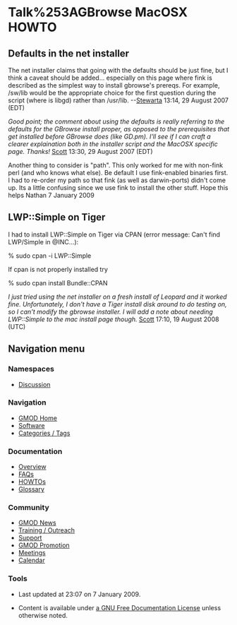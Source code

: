 



<span id="top"></span>




# <span dir="auto">Talk%253AGBrowse MacOSX HOWTO</span>









## <span id="Defaults_in_the_net_installer" class="mw-headline">Defaults in the net installer</span>

The net installer claims that going with the defaults should be just
fine, but I think a caveat should be added... especially on this page
where fink is described as the simplest way to install gbrowse's
prereqs. For example, /sw/lib would be the appropriate choice for the
first question during the script (where is libgd) rather than /usr/lib.
--[Stewarta](User%253AStewarta "User%253AStewarta") 13:14, 29 August 2007 (EDT)

*Good point; the comment about using the defaults is really referring to
the defaults for the GBrowse install proper, as opposed to the
prerequisites that get installed before GBrowse does (like GD.pm). I'll
see if I can craft a clearer explaination both in the installer script
and the MacOSX specific page. Thanks!* [Scott](User%253AScott "User%253AScott")
13:30, 29 August 2007 (EDT)

Another thing to consider is "path". This only worked for me with
non-fink perl (and who knows what else). Be default I use fink-enabled
binaries first. I had to re-order my path so that fink (as well as
darwin-ports) didn't come up. Its a little confusing since we use fink
to install the other stuff. Hope this helps Nathan 7
January 2009

## <span id="LWP::Simple_on_Tiger" class="mw-headline">LWP::Simple on Tiger</span>

I had to install LWP::Simple on Tiger via CPAN (error message: Can't
find LWP/Simple in @INC...):

% sudo cpan -i LWP::Simple

If cpan is not properly installed try

% sudo cpan install Bundle::CPAN

*I just tried using the net installer on a fresh install of Leopard and
it worked fine. Unfortunately, I don't have a Tiger install disk around
to do testing on, so I can't modify the gbrowse installer. I will add a
note about needing LWP::Simple to the mac install page though.*
[Scott](User%253AScott "User%253AScott") 17:10, 19 August 2008 (UTC)








## Navigation menu



### Namespaces


- <span id="ca-talk"><a href="Talk%253AGBrowse_MacOSX_HOWTO" accesskey="t"
  title="Discussion about the content page [t]">Discussion</a></span>





### Navigation



- <span id="n-GMOD-Home">[GMOD Home](Main_Page)</span>
- <span id="n-Software">[Software](GMOD_Components)</span>
- <span id="n-Categories-.2F-Tags">[Categories /
  Tags](Categories)</span>




### Documentation



- <span id="n-Overview">[Overview](Overview)</span>
- <span id="n-FAQs">[FAQs](Category%253AFAQ)</span>
- <span id="n-HOWTOs">[HOWTOs](Category%253AHOWTO)</span>
- <span id="n-Glossary">[Glossary](Glossary)</span>




### Community



- <span id="n-GMOD-News">[GMOD News](GMOD_News)</span>
- <span id="n-Training-.2F-Outreach">[Training /
  Outreach](Training_and_Outreach)</span>
- <span id="n-Support">[Support](Support)</span>
- <span id="n-GMOD-Promotion">[GMOD Promotion](GMOD_Promotion)</span>
- <span id="n-Meetings">[Meetings](Meetings)</span>
- <span id="n-Calendar">[Calendar](Calendar)</span>




### Tools




- <span id="footer-info-lastmod">Last updated at 23:07 on 7 January
  2009.</span>
<!-- - <span id="footer-info-viewcount">8,995 page views.</span> -->
- <span id="footer-info-copyright">Content is available under
  <a href="http://www.gnu.org/licenses/fdl-1.3.html" class="external"
  rel="nofollow">a GNU Free Documentation License</a> unless otherwise
  noted.</span>

<!-- -->



<!-- -->




